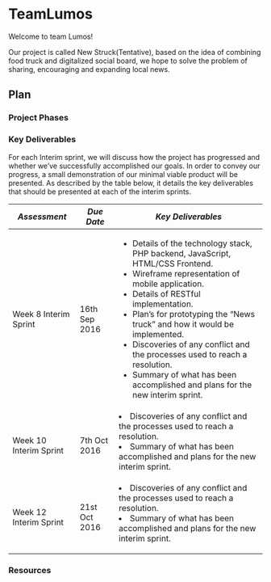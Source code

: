 # TeamLumos

Welcome to team Lumos!

Our project is called New Struck(Tentative), based on the idea of combining food truck and digitalized social board, we hope to solve the problem of sharing, encouraging and expanding local news.

## Plan

### Project Phases


### Key Deliverables
For each Interim sprint, we will discuss how the project has progressed and whether we’ve successfully accomplished our goals. In order to convey our progress, a small demonstration of our minimal viable product will be presented. As described by the table below, it details the key deliverables that should be presented at each of the interim sprints. 

*Assessment* | *Due Date* | *Key Deliverables*
--- | --- | ---
Week 8 Interim Sprint | 16th Sep 2016 | <ul><li>Details of the technology stack, PHP backend, JavaScript, HTML/CSS Frontend.</li><li>Wireframe representation of mobile application.</li><li>Details of RESTful implementation.</li><li>Plan’s for prototyping the “News truck” and how it would be implemented.</li><li>Discoveries of any conflict and the processes used to reach a resolution.</li><li>Summary of what has been accomplished and plans for the new interim sprint.</li><ul>
Week 10 Interim Sprint | 7th Oct 2016 | </li><li>Discoveries of any conflict and the processes used to reach a resolution.</li><li>Summary of what has been accomplished and plans for the new interim sprint.</li><ul>
Week 12 Interim Sprint | 21st Oct 2016 | </li><li>Discoveries of any conflict and the processes used to reach a resolution.</li><li>Summary of what has been accomplished and plans for the new interim sprint.</li><ul>

### Resources

